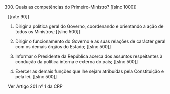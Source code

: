 300. Quais as competências do Primeiro-Ministro?
[[slnc 1000]]

[[rate 90]]

1) Dirigir a política geral do Governo, coordenando e orientando a ação de todos os Ministros;
[[slnc 500]]

2) Dirigir o funcionamento do Governo e as suas relações de carácter geral com os demais órgãos do Estado;
[[slnc 500]]

3) Informar o Presidente da República acerca dos assuntos respeitantes à condução da política interna e externa do país;
[[slnc 500]]

4) Exercer as demais funções que lhe sejam atribuídas pela Constituição e pela lei.
[[slnc 500]]

Ver Artigo 201 nº 1 da CRP
